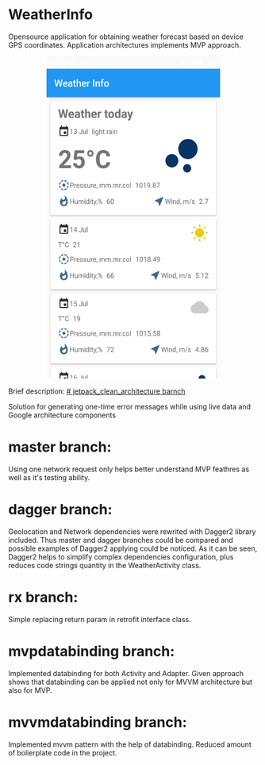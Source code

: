# WeatherInfo
Opensource application for obtaining weather forecast based on device GPS coordinates. Application architectures implements MVP approach.
<p align="center">
  <img src="https://github.com/berkutio/WeatherInfo/blob/master/device-2018-07-13-141500.png" width="350" height="650"/>
</p>

Brief description:
<a href="https://github.com/berkutio/WeatherInfo/tree/jetpack_clean_architecture"># jetpack_clean_architecture barnch</a>

Solution for generating one-time error messages while using live data and Google architecture components

# master branch:

Using one network request only helps better understand MVP feathres as well as it's testing ability.

# dagger branch:

Geolocation and Network dependencies were rewrited with Dagger2 library included. Thus master and dagger branches could be compared and possible examples of Dagger2 applying could be noticed. As it can be seen, Dagger2 helps to simplify complex dependencies configuration, plus reduces code strings quantity in the WeatherActivity class.

# rx branch:

Simple replacing return param in retrofit interface class.

# mvpdatabinding branch:

Implemented databinding for both Activity and Adapter. Given approach shows that databinding can be applied not only for MVVM architecture but also for MVP.

# mvvmdatabinding branch:

Implemented mvvm pattern with the help of databinding. Reduced amount of bolierplate code in the project.


